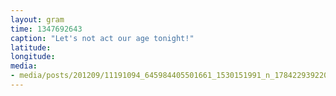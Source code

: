 ```yaml
---
layout: gram
time: 1347692643
caption: "Let's not act our age tonight!"
latitude: 
longitude: 
media:
- media/posts/201209/11191094_645984405501661_1530151991_n_17842293922000351.jpg
---
```

